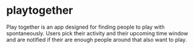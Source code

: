 # playtogether

Play together is an app designed for finding people to play with spontaneously.
Users pick their activity and their upcoming time window and are notified if their are enough people around that also want to play.